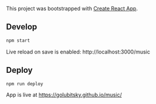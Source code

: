 This project was bootstrapped with [Create React App](https://github.com/facebook/create-react-app).

## Develop

```sh
npm start
```

Live reload on save is enabled: http://localhost:3000/music

## Deploy

```sh
npm run deploy
```

App is live at https://golubitsky.github.io/music/
